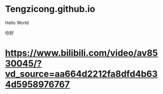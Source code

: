 # Tengzicong.github.io
Hello World

你好

# https://www.bilibili.com/video/av8530045/?vd_source=aa664d2212fa8dfd4b634d5958976767
